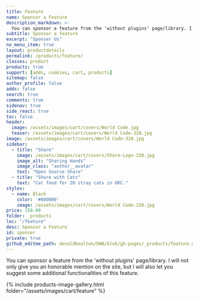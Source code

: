 ```yaml
---
title: Feature
name: Sponsor a Feature
description_markdown: >-
  You can sponsor a feature from the 'without plugins' page/library. I will not only give you an honorable mention on the site, but I will also let you suggest some additional functionalities of this feature.
subtitle: Sponsor a feature
excerpt: "Sponser Us"
no_menu_item: true
layout: productdetails
permalink: /products/feature/
classes: product
products: true
support: [adds, cookies, cart, products]
sitemap: false
author_profile: false
adds: false
search: true
comments: true
sidenav: true
side_react: true
toc: false
header:
  image: /assets/images/cart/covers/World Code.jpg
  teaser: /assets/images/cart/covers/World Code-320.jpg
image: /assets/images/cart/covers/World Code-320.jpg
sidebar:
  - title: "Share"
    image: /assets/images/cart/covers/Share-Logo-320.jpg
    image_alt: "Sharing Hands"
    image_class: "author__avatar"
    text: "Open Source Share"
  - title: "Share with Cats"
    text: "Cat food for 20 stray cats in OKC."
styles:
  - name: Black
    color: '#000000'
    image: /assets/images/cart/covers/World Code-320.jpg
price: 150.00
folder: _products
loc: "/feature"
desc: Sponsor a Feature
id: sponser
private: true
github_editme_path: donaldboulton/DWB/blob/gh-pages/_products/feature.md
---
```


You can sponsor a feature from the 'without plugins' page/library. I will not only give you an honorable mention on the site, but I will also let you suggest some additional functionalities of this feature.

{% include products-image-gallery.html folder="/assets/images/cart/feature" %}